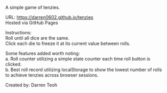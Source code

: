 A simple game of tenzies.

URL: https://darren0602.github.io/tenzies  
Hosted via GitHub Pages

Instructions:  
Roll until all dice are the same.  
Click each die to freeze it at its current value between rolls.

Some features added worth noting:  
a. Roll counter utilizing a simple state counter each time roll button is clicked.  
b. Best roll record utilizing localStorage to show the lowest number of rolls to achieve tenzies across browser sessions.

Created by: Darren Teoh

